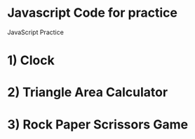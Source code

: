 # Javascript Code for practice

JavaScript Practice 

# 1) Clock
# 2) Triangle Area Calculator
# 3) Rock Paper Scrissors Game

